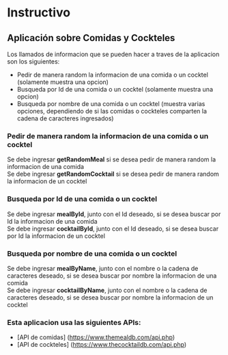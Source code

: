 # Instructivo
## Aplicación sobre Comidas y Cockteles

Los llamados de informacion que se pueden hacer a traves de la aplicacion son los siguientes:
* Pedir de manera random la informacion de una comida o un cocktel (solamente muestra una opcion)
* Busqueda por Id de una comida o un cocktel (solamente muestra una opcion)
* Busqueda por nombre de una comida o un cocktel (muestra varias opciones, dependiendo de si las comidas o cockteles comparten la cadena de caracteres ingresados)

### Pedir de manera random la informacion de una comida o un cocktel
Se debe ingresar **getRandomMeal** si se desea pedir de manera random la informacion de una comida  
Se debe ingresar **getRandomCocktail** si se desea pedir de manera random la informacion de un cocktel

### Busqueda por Id de una comida o un cocktel
Se debe ingresar **mealById**, junto con el Id deseado, si se desea buscar por Id la informacion de una comida  
Se debe ingresar **cocktailById**, junto con el Id deseado, si se desea buscar por Id la informacion de un cocktel

### Busqueda por nombre de una comida o un cocktel
Se debe ingresar **mealByName**, junto con el nombre o la cadena de caracteres deseado, si se desea buscar por nombre la informacion de una comida  
Se debe ingresar **cocktailByName**, junto con el nombre o la cadena de caracteres deseado, si se desea buscar por nombre la informacion de un cocktel

### Esta aplicacion usa las siguientes APIs:
* [API de comidas] (https://www.themealdb.com/api.php)
* [API de cockteles] (https://www.thecocktaildb.com/api.php)